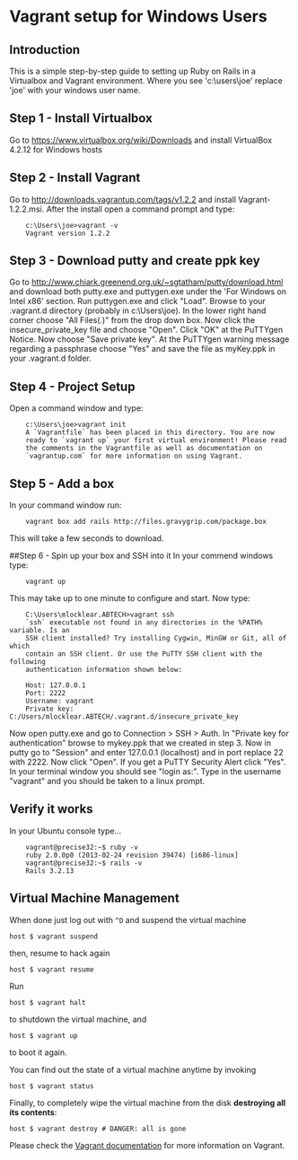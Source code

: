 # Vagrant setup for Windows Users

## Introduction
This is a simple step-by-step guide to setting up Ruby on Rails in a Virtualbox and Vagrant environment. Where you see 'c:\users\joe' replace 'joe' with your windows user name.

## Step 1 - Install Virtualbox
Go to https://www.virtualbox.org/wiki/Downloads and install VirtualBox 4.2.12 for Windows hosts

## Step 2 - Install Vagrant
Go to http://downloads.vagrantup.com/tags/v1.2.2 and install Vagrant-1.2.2.msi. After the install open a command prompt and type:

		c:\Users\joe>vagrant -v
		Vagrant version 1.2.2


## Step 3 - Download putty and create ppk key
Go to http://www.chiark.greenend.org.uk/~sgtatham/putty/download.html and download both putty.exe and puttygen.exe under the 'For Windows on Intel x86' section. Run puttygen.exe and click "Load". Browse to your .vagrant.d directory (probably in  c:\Users\joe). In the lower right hand corner choose "All Files(*.*)" from the drop down box. Now click the insecure_private_key file and choose "Open". Click "OK" at the PuTTYgen Notice. Now choose "Save private key". At the PuTTYgen warning message regarding a passphrase choose "Yes" and save the file as myKey.ppk in your .vagrant.d folder.


## Step 4 - Project Setup
Open a command window and type:

		c:\Users\joe>vagrant init
		A `Vagrantfile` has been placed in this directory. You are now
		ready to `vagrant up` your first virtual environment! Please read
		the comments in the Vagrantfile as well as documentation on
		`vagrantup.com` for more information on using Vagrant.

## Step 5 - Add a box
In your command window run:

		vagrant box add rails http://files.gravygrip.com/package.box

This will take a few seconds to download.

##Step 6 - Spin up your box and SSH into it
In your commend windows type:

		vagrant up

This may take up to one minute to configure and start. Now type:

		C:\Users\mlocklear.ABTECH>vagrant ssh
		`ssh` executable not found in any directories in the %PATH% variable. Is an
		SSH client installed? Try installing Cygwin, MinGW or Git, all of which
		contain an SSH client. Or use the PuTTY SSH client with the following
		authentication information shown below:

		Host: 127.0.0.1
		Port: 2222
		Username: vagrant
		Private key: C:/Users/mlocklear.ABTECH/.vagrant.d/insecure_private_key

Now open putty.exe and go to Connection > SSH > Auth. In "Private key for authentication" browse to mykey.ppk that we created in step 3. Now in putty go to "Session" and enter 127.0.0.1 (localhost) and in port replace 22 with 2222. Now click "Open". If you get a PuTTY Security Alert click "Yes". In your terminal window you should see "login as:". Type in the username "vagrant" and you should be taken to a linux prompt.

## Verify it works

In your Ubuntu console type...

		vagrant@precise32:~$ ruby -v
		ruby 2.0.0p0 (2013-02-24 revision 39474) [i686-linux]
		vagrant@precise32:~$ rails -v
		Rails 3.2.13


## Virtual Machine Management

When done just log out with `^D` and suspend the virtual machine

    host $ vagrant suspend

then, resume to hack again

    host $ vagrant resume

Run

    host $ vagrant halt

to shutdown the virtual machine, and

    host $ vagrant up

to boot it again.

You can find out the state of a virtual machine anytime by invoking

    host $ vagrant status

Finally, to completely wipe the virtual machine from the disk **destroying all its contents**:

    host $ vagrant destroy # DANGER: all is gone

Please check the [Vagrant documentation](http://docs.vagrantup.com/v2/) for more information on Vagrant.
